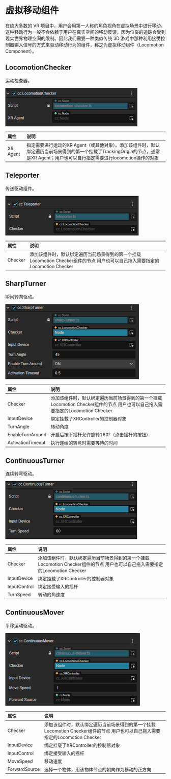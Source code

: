 # 虚拟移动组件

在绝大多数的 VR 项目中，用户会用第一人称的角色视角在虚拟场景中进行移动。这种移动行为一般不会依赖于用户在真实空间的移动反馈，因为位姿的追踪会受到现实世界物理空间的限制。因此我们需要一种类似传统 3D 游戏中那种利用接受控制器输入信号的方式来驱动移动行为的组件，称之为虚拟移动组件（Locomotion Component）。

## LocomotionChecker

运动检查器。

![ContinuousMover](component/locomotion_checker.png)

| 属性     | 说明 |
| :------- | :------- |
| XR Agent | 指定需要进行运动的XR Agent（或其他对象）。添加该组件时，默认绑定遍历当前场景得到的第一个挂载了TrackingOrigin的节点，通常是XR Agent；用户也可以自行指定需要进行locomotion操作的对象 |

## Teleporter

传送驱动组件。

![Teleporter](component/teleporter.png)

| 属性    | 说明 |
| :------- | :------- |
| Checker | 添加该组件时，默认绑定遍历当前场景得到的第一个挂载Locomotion Checker组件的节点 用户也可以自己拖入需要指定的Locomotion Checker |

## SharpTurner

瞬间转向驱动。

![SharpTurner](component/sharp_turner.png)

| 属性 | 说明 |
| :------------ | :------------ |
| Checker           | 添加该组件时，默认绑定遍历当前场景得到的第一个挂载Locomotion Checker组件的节点 用户也可以自己拖入需要指定的Locomotion Checker |
| InputDevice       | 绑定挂载了XRController的控制器对象 |
| TurnAngle         | 转动角度 |
| EnableTurnAround  | 开启后按下摇杆允许旋转180°（点击摇杆的按钮） |
| ActivationTimeout | 执行连续的转弯时需要等待的时间 |

## ContinuousTurner

连续转弯驱动。

![ContinuousTurner](component/continuous_turner.png)

| 属性         | 说明 |
| :------------ | :------------ |
| Checker      | 添加该组件时，默认绑定遍历当前场景得到的第一个挂载Locomotion Checker组件的节点 用户也可以自己拖入需要指定的Locomotion Checker |
| InputDevice  | 绑定挂载了XRController的控制器对象 |
| InputControl | 绑定接受输入的摇杆 |
| TurnSpeed    | 转动的角速度 |

## ContinuousMover

平移运动驱动。

![ContinuousMover](component/continuous_mover.png)

| 属性          | 说明 |
| :------------ | :------------ |
| Checker       | 添加该组件时，默认绑定遍历当前场景得到的第一个挂载Locomotion Checker组件的节点 用户也可以自己拖入需要指定的Locomotion Checker |
| InputDevice   | 绑定挂载了XRController的控制器对象 |
| InputControl  | 绑定接受输入的摇杆 |
| MoveSpeed     | 移动速度 |
| ForwardSource | 选择一个物体，用该物体节点的朝向作为移动的正方向 |

